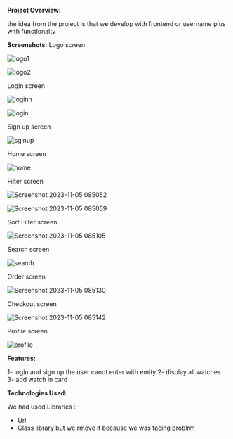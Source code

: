 **Project Overview:** 

the idea from the project is that we develop with frontend or username 
plus with functionalty 

**Screenshots:** 
Logo screen 

![logo1](https://github.com/badrsh980/Project-4/assets/86989761/399b2787-da5c-4391-b1ed-9c91221926ea)

![logo2](https://github.com/badrsh980/Project-4/assets/86989761/a93826ed-3ca8-41fc-825a-44cf3133e989)

Login screen 

![loginn](https://github.com/badrsh980/Project-4/assets/86989761/5bcb4bd7-b0d3-4edf-8b17-1e42c04bb037)

![login](https://github.com/badrsh980/Project-4/assets/86989761/6ee110bb-db0f-40a4-b246-136cfaa932b6)


Sign up screen 

![sginup](https://github.com/badrsh980/Project-4/assets/86989761/9f51d6cd-3a83-4a0a-a705-bcdb2c970817)


Home screen 

![home](https://github.com/badrsh980/Project-4/assets/86989761/dc00aed8-f435-4de7-811e-f7c11b953f65)

Filter screen

![Screenshot 2023-11-05 085052](https://github.com/badrsh980/Project-4/assets/86989761/653b70e8-cfb2-487c-9571-b67b6ca26175)

![Screenshot 2023-11-05 085059](https://github.com/badrsh980/Project-4/assets/86989761/9723f96f-0727-4caf-a3b6-66c275be69f3)


Sort Filter screen

![Screenshot 2023-11-05 085105](https://github.com/badrsh980/Project-4/assets/86989761/85fa46ac-856b-477e-86e7-2783e4d2edc5)

Search screen 

![search](https://github.com/badrsh980/Project-4/assets/86989761/90a37101-5f6e-4e26-994a-d0ff33e86158)

Order screen 

![Screenshot 2023-11-05 085130](https://github.com/badrsh980/Project-4/assets/86989761/cdce9498-5d33-406e-9576-b520c2d075bf)

Checkout screen 

![Screenshot 2023-11-05 085142](https://github.com/badrsh980/Project-4/assets/86989761/08f28758-a5bd-4df3-9480-3e208733e369)

Profile screen

![profile](https://github.com/badrsh980/Project-4/assets/86989761/e415aca5-2045-486e-9bd4-6c533da438cf)


**Features:** 
 
1- login and sign up the user canot enter with emity 
2- display all watches
3- add watch in card




 **Technologies Used:**
 

We had used Libraries :

 - Uri 
 - Glass library but we rmove it because we was facing problrm 
